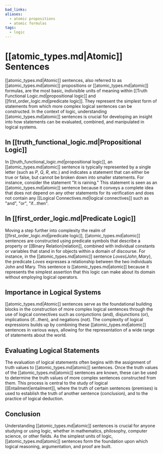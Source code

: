 ```yaml
---
bad_links:
aliases:
  - atomic propositions
  - atomic formulas
tags:
  - logic
---
```

# [[atomic_types.md|Atomic]] Sentences

[[atomic_types.md|Atomic]] sentences, also referred to as [[atomic_types.md|atomic]] propositions or [[atomic_types.md|atomic]] formulas, are the most basic, indivisible units of meaning within [[Truth Functional Logic.md|propositional logic]] and [[first_order_logic.md|predicate logic]]. They represent the simplest form of statements from which more complex logical sentences can be constructed. In the context of logic, understanding [[atomic_types.md|atomic]] sentences is crucial for developing an insight into how statements can be evaluated, combined, and manipulated in logical systems.

## In [[truth_functional_logic.md|Propositional Logic]]

In [[truth_functional_logic.md|propositional logic]], an [[atomic_types.md|atomic]] sentence is typically represented by a single letter (such as $P$, $Q$, $R$, etc.) and indicates a statement that can either be true or false, but cannot be broken down into smaller statements. For instance, consider the statement "It is raining." This statement is seen as an [[atomic_types.md|atomic]] sentence because it conveys a complete idea that does not depend on any other statements for its verification and does not contain any [[Logical Connectives.md|logical connectives]] such as "and", "or", "if…then".

## In [[first_order_logic.md|Predicate Logic]]

Moving a step further into complexity the realm of [[first_order_logic.md|predicate logic]], [[atomic_types.md|atomic]] sentences are constructed using predicate symbols that describe a property or [[Binary Relation|relation]], combined with individual constants or variables that stand in for objects within a domain of discourse. For instance, in the [[atomic_types.md|atomic]] sentence $Loves(John, Mary)$, the predicate $Loves$ expresses a relationship between the two individuals John and Mary. This sentence is [[atomic_types.md|atomic]] because it represents the simplest assertion that this logic can make about its domain without employing logical operators.

## Importance in Logical Systems

[[atomic_types.md|Atomic]] sentences serve as the foundational building blocks in the construction of more complex logical sentences through the use of logical connectives such as conjunctions (and), disjunctions (or), implications (if…then), and negations (not). The complexity of logical expressions builds up by combining these [[atomic_types.md|atomic]] sentences in various ways, allowing for the representation of a wide range of statements about the world.

## Evaluating Logical Statements

The evaluation of logical statements often begins with the assignment of truth values to [[atomic_types.md|atomic]] sentences. Once the truth values of the [[atomic_types.md|atomic]] sentences are known, these can be used to determine the truth values of more complex sentences constructed from them. This process is central to the study of logical [[Entailment|entailment]], where the truth of certain sentences (premises) is used to establish the truth of another sentence (conclusion), and to the practice of logical deduction.

## Conclusion

Understanding [[atomic_types.md|atomic]] sentences is crucial for anyone studying or using logic, whether in mathematics, philosophy, computer science, or other fields. As the simplest units of logic, [[atomic_types.md|atomic]] sentences form the foundation upon which logical reasoning, argumentation, and proof are built.

